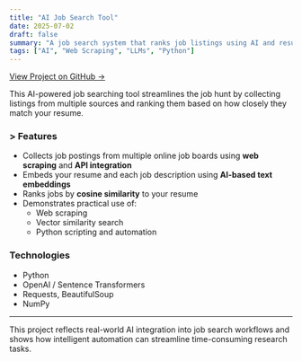 ```yaml
---
title: "AI Job Search Tool"
date: 2025-07-02
draft: false
summary: "A job search system that ranks job listings using AI and resume similarity."
tags: ["AI", "Web Scraping", "LLMs", "Python"]
---
```


[View Project on GitHub →](https://github.com/xrpk/AIJobSearch)

This AI-powered job searching tool streamlines the job hunt by collecting listings from multiple sources and ranking them based on how closely they match your resume.

### > Features

- Collects job postings from multiple online job boards using **web scraping** and **API integration**  
- Embeds your resume and each job description using **AI-based text embeddings**
- Ranks jobs by **cosine similarity** to your resume
- Demonstrates practical use of:
  - Web scraping
  - Vector similarity search
  - Python scripting and automation

### Technologies

- Python
- OpenAI / Sentence Transformers
- Requests, BeautifulSoup
- NumPy

---

This project reflects real-world AI integration into job search workflows and shows how intelligent automation can streamline time-consuming research tasks.

